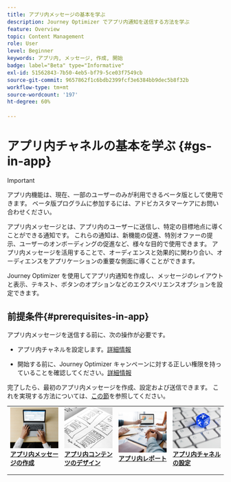 ```yaml
---
title: アプリ内メッセージの基本を学ぶ
description: Journey Optimizer でアプリ内通知を送信する方法を学ぶ
feature: Overview
topic: Content Management
role: User
level: Beginner
keywords: アプリ内, メッセージ, 作成, 開始
badge: label="Beta" type="Informative"
exl-id: 51562843-7b50-4eb5-bf79-5ce03f7549cb
source-git-commit: 9657862f1c6bdb2399fcf3e6384bb9dec5b8f32b
workflow-type: tm+mt
source-wordcount: '197'
ht-degree: 60%

---
```


# アプリ内チャネルの基本を学ぶ {#gs-in-app}

>[!IMPORTANT]
>
>アプリ内機能は、現在、一部のユーザーのみが利用できるベータ版として使用できます。 ベータ版プログラムに参加するには、アドビカスタマーケアにお問い合わせください。

アプリ内メッセージとは、アプリ内のユーザーに送信し、特定の目標地点に導くことができる通知です。 これらの通知は、新機能の促進、特別オファーの提示、ユーザーのオンボーディングの促進など、様々な目的で使用できます。 アプリ内メッセージを活用することで、オーディエンスと効果的に関わり合い、オーディエンスをアプリケーションの重要な側面に導くことができます。

Journey Optimizer を使用してアプリ内通知を作成し、メッセージのレイアウトと表示、テキスト、ボタンのオプションなどのエクスペリエンスオプションを設定できます。

## 前提条件{#prerequisites-in-app}

アプリ内メッセージを送信する前に、次の操作が必要です。

* アプリ内チャネルを設定します。[詳細情報](inapp-configuration.md)

* 開始する前に、Journey Optimizer キャンペーンに対する正しい権限を持っていることを確認してください。[詳細情報](../campaigns/get-started-with-campaigns.md#campaign-prerequisites)

完了したら、最初のアプリ内メッセージを作成、設定および送信できます。 これを実現する方法については、[この節](create-in-app.md)を参照してください。

<table style="table-layout:fixed"><tr style="border: 0;">
<td>
<a href="create-in-app.md">
<img alt="リード" src="../assets/do-not-localize/inapp-create.jpeg">
</a>
<div><a href="create-in-app.md"><strong>アプリ内メッセージの作成</strong>
</div>
<p>
</td>
<td>
<a href="design-in-app.md">
<img alt="低頻度" src="../assets/do-not-localize/inapp-design.jpg">
</a>
<div>
<a href="design-in-app.md"><strong>アプリ内コンテンツのデザイン</strong></a>
</div>
<p></td>
<td>
<a href="../reports/campaign-global-report.md#inapp-global">
<img alt="検証" src="../assets/do-not-localize/inapp-report.jpg">
</a>
<div>
<a href="../reports/campaign-global-report.md#inapp-global"><strong>アプリ内レポート</strong></a>
</div>
<p>
</td>
<td>
<a href="inapp-configuration.md">
<img alt="検証" src="../assets/do-not-localize/inapp-config.jpg">
</a>
<div>
<a href="inapp-configuration.md"><strong>アプリ内チャネルの設定</strong></a>
</div>
<p>
</td>
</tr></table>

